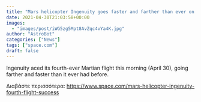```yaml
---
title: "Mars helicopter Ingenuity goes faster and farther than ever on 4th flight"
date: 2021-04-30T21:03:58+00:00
images:
  - "images/post/iWG5zg5Mpt8AvZqc4vYa4K.jpg"
author: "AstroBot"
categories: ["News"]
tags: ["space.com"]
draft: false
---
```


Ingenuity aced its fourth-ever Martian flight this morning (April 30), going farther and faster than it ever had before. 

Διαβάστε περισσότερα: https://www.space.com/mars-helicopter-ingenuity-fourth-flight-success
